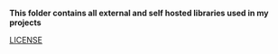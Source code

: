 **This folder contains all external and self hosted libraries used in my projects**

[LICENSE](../LICENSE)
